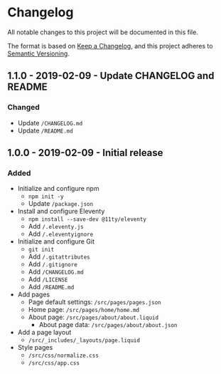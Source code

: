 # Changelog
All notable changes to this project will be documented in this file.

The format is based on [Keep a Changelog](https://keepachangelog.com/en/1.0.0/),
and this project adheres to [Semantic Versioning](https://semver.org/spec/v2.0.0.html).

## 1.1.0 - 2019-02-09 - Update CHANGELOG and README

### Changed
- Update `/CHANGELOG.md`
- Update `/README.md`

## 1.0.0 - 2019-02-09 - Initial release

### Added
- Initialize and configure npm
	- `npm init -y`
	- Update `/package.json`
- Install and configure Eleventy
	- `npm install --save-dev @11ty/eleventy`
	- Add `/.eleventy.js`
	- Add `/.eleventyignore`
- Initialize and configure Git
	- `git init`
	- Add `/.gitattributes`
	- Add `/.gitignore`
	- Add `/CHANGELOG.md`
	- Add `/LICENSE`
	- Add `/README.md`
- Add pages
	- Page default settings: `/src/pages/pages.json`
	- Home page: `/src/pages/home/home.md`
	- About page: `/src/pages/about/about.liquid`
		- About page data: `/src/pages/about/about.json`
- Add a page layout
	- `/src/_includes/_layouts/page.liquid`
- Style pages
	- `/src/css/normalize.css`
	- `/src/css/app.css`